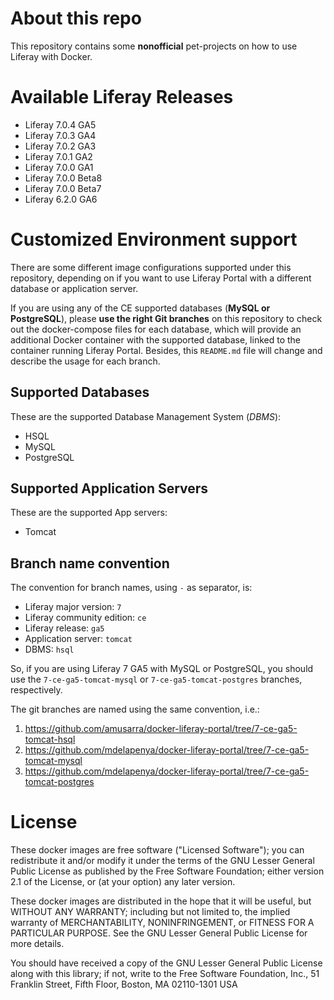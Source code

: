 # About this repo
This repository contains some **nonofficial** pet-projects on how to use Liferay with Docker.

# Available Liferay Releases
  - Liferay 7.0.4 GA5
  - Liferay 7.0.3 GA4
  - Liferay 7.0.2 GA3
  - Liferay 7.0.1 GA2
  - Liferay 7.0.0 GA1
  - Liferay 7.0.0 Beta8
  - Liferay 7.0.0 Beta7
  - Liferay 6.2.0 GA6

# Customized Environment support
There are some different image configurations supported under this repository, depending on if you want to use Liferay Portal with a different database or application server.

If you are using any of the CE supported databases (**MySQL or PostgreSQL**), please **use the right Git branches** on this repository to check out the docker-compose files for each database, which will provide an additional Docker container with the supported database, linked to the container running Liferay Portal. Besides, this `README.md` file will change and describe the usage for each branch.

## Supported Databases
These are the supported Database Management System (*DBMS*):
  - HSQL
  - MySQL
  - PostgreSQL

## Supported Application Servers
These are the supported App servers:
  - Tomcat

## Branch name convention
The convention for branch names, using `-` as separator, is:
  - Liferay major version: `7`
  - Liferay community edition: `ce`
  - Liferay release: `ga5`
  - Application server: `tomcat`
  - DBMS: `hsql`

So, if you are using Liferay 7 GA5 with MySQL or PostgreSQL, you should use the `7-ce-ga5-tomcat-mysql` or `7-ce-ga5-tomcat-postgres` branches, respectively.

The git branches are named using the same convention, i.e.:

1. https://github.com/amusarra/docker-liferay-portal/tree/7-ce-ga5-tomcat-hsql
2. https://github.com/mdelapenya/docker-liferay-portal/tree/7-ce-ga5-tomcat-mysql
3. https://github.com/mdelapenya/docker-liferay-portal/tree/7-ce-ga5-tomcat-postgres

# License
These docker images are free software ("Licensed Software"); you can redistribute it and/or modify it under the terms of the GNU Lesser General Public License as published by the Free Software Foundation; either version 2.1 of the License, or (at your option) any later version.

These docker images are distributed in the hope that it will be useful, but WITHOUT ANY WARRANTY; including but not limited to, the implied warranty of MERCHANTABILITY, NONINFRINGEMENT, or FITNESS FOR A PARTICULAR PURPOSE. See the GNU Lesser General Public License for more details.

You should have received a copy of the GNU Lesser General Public License along with this library; if not, write to the Free Software Foundation, Inc., 51 Franklin Street, Fifth Floor, Boston, MA 02110-1301 USA
